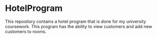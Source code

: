 # HotelProgram

This repository contains a hotel program that is done for my university coursework. This program has the ability to view customers and add new customers to rooms.
